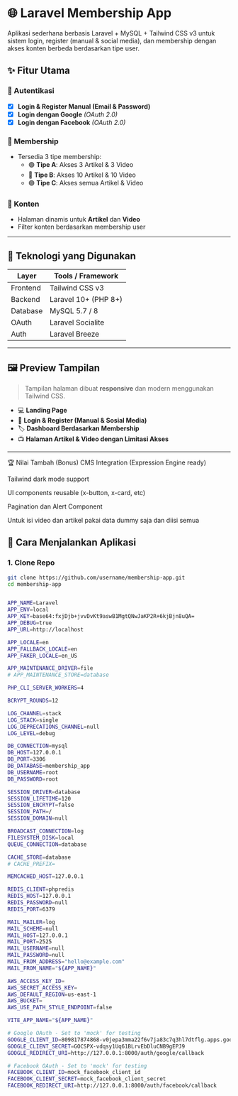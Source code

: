 # 🌐 Laravel Membership App

Aplikasi sederhana berbasis Laravel + MySQL + Tailwind CSS v3 untuk sistem login, register (manual & social media), dan membership dengan akses konten berbeda berdasarkan tipe user.

## ✨ Fitur Utama

### 🔐 Autentikasi
- [x] **Login & Register Manual (Email & Password)**
- [x] **Login dengan Google** *(OAuth 2.0)*
- [x] **Login dengan Facebook** *(OAuth 2.0)*

### 👥 Membership
- Tersedia 3 tipe membership:
  - 🟢 **Tipe A**: Akses 3 Artikel & 3 Video
  - 🔵 **Tipe B**: Akses 10 Artikel & 10 Video
  - 🟣 **Tipe C**: Akses semua Artikel & Video

### 📄 Konten
- Halaman dinamis untuk **Artikel** dan **Video**
- Filter konten berdasarkan membership user

---

## 🧱 Teknologi yang Digunakan

| Layer     | Tools / Framework         |
|-----------|---------------------------|
| Frontend  | Tailwind CSS v3           |
| Backend   | Laravel 10+ (PHP 8+)      |
| Database  | MySQL 5.7 / 8              |
| OAuth     | Laravel Socialite         |
| Auth      | Laravel Breeze            |

---

## 🖼️ Preview Tampilan

> Tampilan halaman dibuat **responsive** dan modern menggunakan Tailwind CSS.

- 💻 **Landing Page**
- 📲 **Login & Register (Manual & Sosial Media)**
- 🏷️ **Dashboard Berdasarkan Membership**
- 📺 **Halaman Artikel & Video dengan Limitasi Akses**

---

🏆 Nilai Tambah (Bonus)
 CMS Integration (Expression Engine ready)

 Tailwind dark mode support

 UI components reusable (x-button, x-card, etc)

 Pagination dan Alert Component


Untuk isi video dan artikel pakai data dummy saja dan diisi semua

## 🚀 Cara Menjalankan Aplikasi

### 1. Clone Repo

```bash
git clone https://github.com/username/membership-app.git
cd membership-app


APP_NAME=Laravel
APP_ENV=local
APP_KEY=base64:fxjDjb+jvvDvKt9aswB1MgtQNwJaKP2R+6kjBjn8uQA=
APP_DEBUG=true
APP_URL=http://localhost

APP_LOCALE=en
APP_FALLBACK_LOCALE=en
APP_FAKER_LOCALE=en_US

APP_MAINTENANCE_DRIVER=file
# APP_MAINTENANCE_STORE=database

PHP_CLI_SERVER_WORKERS=4

BCRYPT_ROUNDS=12

LOG_CHANNEL=stack
LOG_STACK=single
LOG_DEPRECATIONS_CHANNEL=null
LOG_LEVEL=debug

DB_CONNECTION=mysql
DB_HOST=127.0.0.1
DB_PORT=3306
DB_DATABASE=membership_app
DB_USERNAME=root
DB_PASSWORD=root

SESSION_DRIVER=database
SESSION_LIFETIME=120
SESSION_ENCRYPT=false
SESSION_PATH=/
SESSION_DOMAIN=null

BROADCAST_CONNECTION=log
FILESYSTEM_DISK=local
QUEUE_CONNECTION=database

CACHE_STORE=database
# CACHE_PREFIX=

MEMCACHED_HOST=127.0.0.1

REDIS_CLIENT=phpredis
REDIS_HOST=127.0.0.1
REDIS_PASSWORD=null
REDIS_PORT=6379

MAIL_MAILER=log
MAIL_SCHEME=null
MAIL_HOST=127.0.0.1
MAIL_PORT=2525
MAIL_USERNAME=null
MAIL_PASSWORD=null
MAIL_FROM_ADDRESS="hello@example.com"
MAIL_FROM_NAME="${APP_NAME}"

AWS_ACCESS_KEY_ID=
AWS_SECRET_ACCESS_KEY=
AWS_DEFAULT_REGION=us-east-1
AWS_BUCKET=
AWS_USE_PATH_STYLE_ENDPOINT=false

VITE_APP_NAME="${APP_NAME}"

# Google OAuth - Set to 'mock' for testing
GOOGLE_CLIENT_ID=809817874868-v0jepa3mma22f6v7ja83c7q3hl7dtflg.apps.googleusercontent.com
GOOGLE_CLIENT_SECRET=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
GOOGLE_REDIRECT_URI=http://127.0.0.1:8000/auth/google/callback

# Facebook OAuth - Set to 'mock' for testing
FACEBOOK_CLIENT_ID=mock_facebook_client_id  
FACEBOOK_CLIENT_SECRET=mock_facebook_client_secret
FACEBOOK_REDIRECT_URI=http://127.0.0.1:8000/auth/facebook/callback
